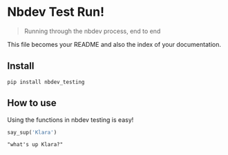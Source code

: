 # Nbdev Test Run!
> Running through the nbdev process, end to end


This file becomes your README and also the index of your documentation.

## Install

`pip install nbdev_testing`

## How to use

Using the functions in nbdev testing is easy!

```python
say_sup('Klara')
```




    "what's up Klara?"


